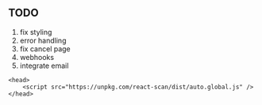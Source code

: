 ## TODO

1. fix styling
2. error handling
3. fix cancel page
4. webhooks
5. integrate email


```
<head>
    <script src="https://unpkg.com/react-scan/dist/auto.global.js" />
</head>
```
